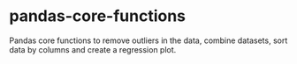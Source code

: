 # pandas-core-functions
Pandas core functions to remove outliers in the data, combine datasets, sort data by columns and create a regression plot.
